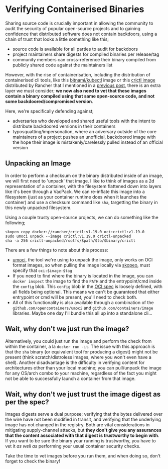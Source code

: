 # Verifying Containerised Binaries

Sharing source code is crucially important in allowing the community to audit the security of popular open-source projects and to gaining confidence that distributed software does not contain backdoors, using a chain of trust that looks a little something like this;

- source code is available for all parties to audit for backdoors
- project maintainers share digests for compiled binaries per release/tag
- community members can cross-reference their binary compiled from publicly shared code against the maintainers list

However, with the rise of containerisation, including the distribution of containerised cli tools, like this [bitnami/kubectl](https://github.com/bitnami/bitnami-docker-kubectl) image or this [crictl image](https://hub.docker.com/r/rancher/crictl) distributed by Rancher that I mentioned in a [previous post](https://samheslop.com/posts/20210325_containerd_on_gke.html), there is an extra layer we must consider; **we now also need to vet that these images contain a binary compiled using that same open-source code, and not some backdoored/compromised version**. 

Here, we're specifically defending against;
- adversaries who developed and shared useful tools with the intent to distribute backdoored versions in their containers
- typosquatting/impersonation, where an adversary outside of the core maintainers of a project pushes an unofficial, backdoored image with the hope their image is mistakenly/carelessly pulled instead of an official version

## Unpacking an Image
In order to perform a checksum on the binary distributed inside of an image, we will first need to 'unpack' that image. I like to think of images as a 2d representation of a container, with the filesystem flattened down into layers like it's been through a VacPack. We can re-inflate this image into a filesystem (just as your container runtime does when it launches the container) and use a checksum command like `sha`, targetting the binary in this newly unpacked filesystem. 

Using a couple trusty open-source projects, we can do something like the following;

```
skopeo copy docker://rancher/crictl:v1.19.0 oci:crictl:v1.19.0
sudo umoci unpack --image crictl:v1.19.0 crictl-unpacked
sha -a 256 crictl-unpacked/rootfs/$path/$to/$binary/crictl
```

There are a few things to note about this process:
- [umoci](https://github.com/opencontainers/umoci), the tool we're using to unpack the image, only works on OCI format images, so when pulling the image locally via [skopeo](https://github.com/containers/skopeo), must specify that `oci:$image:$tag` 
- If you need to find where the binary is located in the image, you can `docker inspect` the image to find the `PATH` and the entrypoint/cmd inside the `config` blob. This `config` blob in the [OCI spec](https://github.com/opencontainers/image-spec/blob/master/config.md#properties) is loosely defined, with all fields being optional. This means we can't be guaranteed that either entrypoint or cmd will be present, you'll need to check both. 
- All of this functionality is also available through a combination of the `github.com/opencontainers/umoci` and `github.com/containers/image` libraries. Maybe one day I'll bundle this all up into a standalone cli...

## Wait, why don't we just run the image?
Alternatively, you could just run the image and perform the check from within the container, a la `docker run -it`. The issue with this approach is that the `sha` binary (or equivalent tool for producing a digest) might not be present (think scratch/distroless images, where you won't even have a shell). Another disadvantage is the difficulty in verifying content for architectures other than your local machine; you can pull/unpack the image for any OS/arch combo to your machine, regardless of the fact you might not be able to successfully launch a container from that image.

## Wait, why don't we just trust the image digest as per the spec?
Images digests serve a dual purpose; verifying that the bytes delivered over the wire have not been modified in transit, and verifying that the underlying image has not changed in the registry. Both are vital considerations in mitigating supply-channel attacks, but **they don't give you any assurances that the content associated with that digest is trustworthy to begin with**. If you want to be sure the binary your running is trustworthy, you have to vet it _as well as_ performing your usual container security checks.

Take the time to vet images before you run them, and when doing so, don't forget to check the binary!